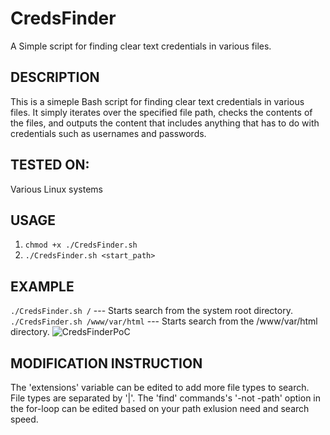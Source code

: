 # CredsFinder
A Simple script for finding clear text credentials in various files.

## DESCRIPTION
This is a simeple Bash script for finding clear text credentials in various files.
It simply iterates over the specified file path, checks the contents of the files, and outputs the content that includes anything that has to do with credentials such as usernames and passwords.

## TESTED ON:
Various Linux systems

## USAGE
1. `chmod +x ./CredsFinder.sh`
2. `./CredsFinder.sh <start_path>`

## EXAMPLE
`./CredsFinder.sh /` --- Starts search from the system root directory.
`./CredsFinder.sh /www/var/html` --- Starts search from the /www/var/html directory.
![CredsFinderPoC](https://user-images.githubusercontent.com/83319068/130558822-f8505f52-2275-49a7-a136-4553f2f175f1.png)

## MODIFICATION INSTRUCTION
The 'extensions' variable can be edited to add more file types to search. File types are separated by '|'.
The 'find' commands's '-not -path' option in the for-loop can be edited based on your path exlusion need and search speed.
